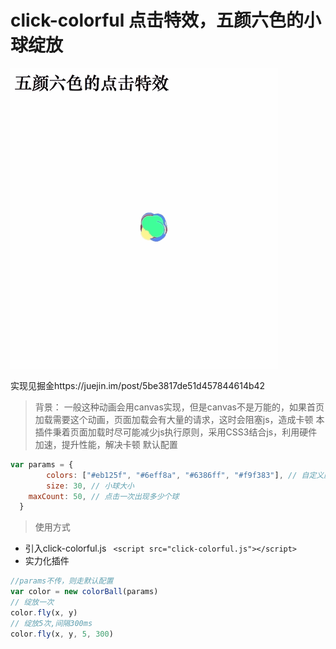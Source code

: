 # click-colorful 点击特效，五颜六色的小球绽放
![click-colorful](./demo.gif 'click-colorful')

实现见掘金https://juejin.im/post/5be3817de51d457844614b42
> 背景： 一般这种动画会用canvas实现，但是canvas不是万能的，如果首页加载需要这个动画，页面加载会有大量的请求，这时会阻塞js，造成卡顿
本插件秉着页面加载时尽可能减少js执行原则，采用CSS3结合js，利用硬件加速，提升性能，解决卡顿
> 默认配置
```javascript
var params = {
        colors: ["#eb125f", "#6eff8a", "#6386ff", "#f9f383"], // 自定义颜色
        size: 30, // 小球大小
	maxCount: 50, // 点击一次出现多少个球
  }
```
> 使用方式
 - 引入click-colorful.js ``` <script src="click-colorful.js"></script>```
 - 实力化插件
 ```javascript
//params不传，则走默认配置
var color = new colorBall(params)
// 绽放一次
color.fly(x, y)
// 绽放5次,间隔300ms
color.fly(x, y, 5, 300)
```
 
